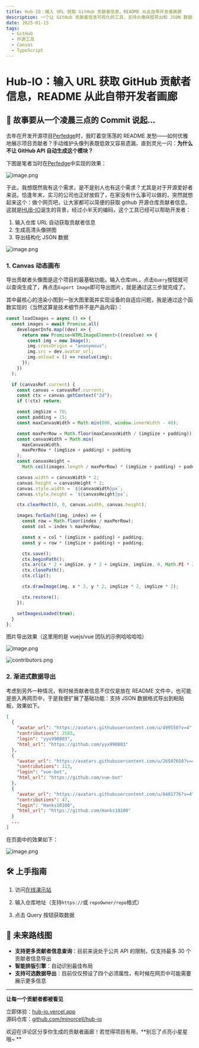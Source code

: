 ```yaml
---
title: Hub-IO：输入 URL 获取 GitHub 贡献者信息，README 从此自带开发者画廊
description: 一个让 GitHub 贡献者信息可视化的工具，支持头像拼图导出和 JSON 数据格式
date: 2025-01-15
tags:
  - GitHub
  - 开源工具
  - Canvas
  - TypeScript
---
```


# Hub-IO：输入 URL 获取 GitHub 贡献者信息，README 从此自带开发者画廊

## 📖 故事要从一个凌晨三点的 Commit 说起...

去年在开发开源项目[Perfedge](https://github.com/minorcell/perfedge)时，我盯着空荡荡的 README 发愁——如何优雅地展示项目贡献者？手动维护头像列表既低效又容易遗漏，直到灵光一闪：**为什么不让 GitHub API 自动生成这个模块？**

下图是笔者当时在[Perfedge](https://perfedge.vercel.app/docs)中实现的效果：

![image.png](https://p0-xtjj-private.juejin.cn/tos-cn-i-73owjymdk6/5424c858436440afb7a1fa306eca98ea~tplv-73owjymdk6-jj-mark-v1:0:0:0:0:5o6Y6YeR5oqA5pyv56S-5Yy6IEAgbUNlbGw=:q75.awebp?policy=eyJ2bSI6MywidWlkIjoiMjI4MDgyOTk2NzE0Njc3OSJ9&rk3s=f64ab15b&x-orig-authkey=f32326d3454f2ac7e96d3d06cdbb035152127018&x-orig-expires=1754618667&x-orig-sign=FFRuVHFsk1dwiLAwKA%2FIbZB7ZdI%3D)

于此，我想既然我有这个需求，是不是别人也有这个需求？尤其是对于开源爱好者来说。恰逢年末，实习的公司也正好放假了，在家没有什么事可以做的，突然就想起来这个：做个网页吧，让大家都可以简便的获取 github 开源仓库贡献者信息。这就是[HUB-IO](https://github.com/minorcell/hub-io)诞生的背景，经过小半天的编码，这个工具已经可以帮助开发者：

1.  输入仓库 URL 自动获取贡献者信息
2.  生成高清头像拼图
3.  导出结构化 JSON 数据

![image.png](https://p0-xtjj-private.juejin.cn/tos-cn-i-73owjymdk6/131fe4021f5d4df1850b75d8362c3f64~tplv-73owjymdk6-jj-mark-v1:0:0:0:0:5o6Y6YeR5oqA5pyv56S-5Yy6IEAgbUNlbGw=:q75.awebp?policy=eyJ2bSI6MywidWlkIjoiMjI4MDgyOTk2NzE0Njc3OSJ9&rk3s=f64ab15b&x-orig-authkey=f32326d3454f2ac7e96d3d06cdbb035152127018&x-orig-expires=1754618667&x-orig-sign=1kXNhxFb4Hnx7fQ13Xf15EsG5Q8%3D)

### 1. Canvas 动态画布

导出贡献者头像图是这个项目的最基础功能。输入仓库`URL`，点击`Query`按钮就可以查询生成了，再点击`Export Image`即可导出图片，就是通过这三步就完成了。

其中最核心的渲染小图到一张大图里面并实现设备的自适应问题，我是通过这个函数实现的（当然这算是技术细节并不是产品内容）：

```typescript
const loadImages = async () => {
  const images = await Promise.all(
    developerInfo.map((dev) => {
      return new Promise<HTMLImageElement>((resolve) => {
        const img = new Image();
        img.crossOrigin = "anonymous";
        img.src = dev.avatar_url;
        img.onload = () => resolve(img);
      });
    })
  );

  if (canvasRef.current) {
    const canvas = canvasRef.current;
    const ctx = canvas.getContext("2d");
    if (!ctx) return;

    const imgSize = 70;
    const padding = 15;
    const maxCanvasWidth = Math.min(800, window.innerWidth - 40);

    const maxPerRow = Math.floor(maxCanvasWidth / (imgSize + padding));
    const canvasWidth = Math.min(
      maxCanvasWidth,
      maxPerRow * (imgSize + padding) + padding
    );
    const canvasHeight =
      Math.ceil(images.length / maxPerRow) * (imgSize + padding) + padding;

    canvas.width = canvasWidth * 2;
    canvas.height = canvasHeight * 2;
    canvas.style.width = `${canvasWidth}px`;
    canvas.style.height = `${canvasHeight}px`;

    ctx.clearRect(0, 0, canvas.width, canvas.height);

    images.forEach((img, index) => {
      const row = Math.floor(index / maxPerRow);
      const col = index % maxPerRow;

      const x = col * (imgSize + padding) + padding;
      const y = row * (imgSize + padding) + padding;

      ctx.save();
      ctx.beginPath();
      ctx.arc(x * 2 + imgSize, y * 2 + imgSize, imgSize, 0, Math.PI * 2);
      ctx.closePath();
      ctx.clip();

      ctx.drawImage(img, x * 2, y * 2, imgSize * 2, imgSize * 2);

      ctx.restore();
    });

    setImagesLoaded(true);
  }
};
```

图片导出效果（这里用的是 vuejs/vue 团队的示例哈哈哈哈）

![image.png](https://p0-xtjj-private.juejin.cn/tos-cn-i-73owjymdk6/54712377ab6c4c819569a7943f686fb4~tplv-73owjymdk6-jj-mark-v1:0:0:0:0:5o6Y6YeR5oqA5pyv56S-5Yy6IEAgbUNlbGw=:q75.awebp?policy=eyJ2bSI6MywidWlkIjoiMjI4MDgyOTk2NzE0Njc3OSJ9&rk3s=f64ab15b&x-orig-authkey=f32326d3454f2ac7e96d3d06cdbb035152127018&x-orig-expires=1754618667&x-orig-sign=CxCUna1gen7iv9lPJ0myLv8zr5Q%3D)

![contributors.png](https://p0-xtjj-private.juejin.cn/tos-cn-i-73owjymdk6/b931946e12e4426f9fd34805263a28aa~tplv-73owjymdk6-jj-mark-v1:0:0:0:0:5o6Y6YeR5oqA5pyv56S-5Yy6IEAgbUNlbGw=:q75.awebp?policy=eyJ2bSI6MywidWlkIjoiMjI4MDgyOTk2NzE0Njc3OSJ9&rk3s=f64ab15b&x-orig-authkey=f32326d3454f2ac7e96d3d06cdbb035152127018&x-orig-expires=1754618667&x-orig-sign=xYASndNk3ZIMsWR3Eh7a6uJLjhM%3D)

### 2. 渐进式数据导出

考虑到另外一种情况，有时候贡献者信息不仅仅是放在 README 文件中，也可能是嵌入再网页中，于是我便扩展了基础功能：支持 JSON 数据格式导出到粘贴板，效果如下。

```json
[
  {
    "avatar_url": "https://avatars.githubusercontent.com/u/499550?v=4",
    "contributions": 2583,
    "login": "yyx990803",
    "html_url": "https://github.com/yyx990803"
  },
  {
    "avatar_url": "https://avatars.githubusercontent.com/u/26507650?v=4",
    "contributions": 113,
    "login": "vue-bot",
    "html_url": "https://github.com/vue-bot"
  },
  {
    "avatar_url": "https://avatars.githubusercontent.com/u/8401776?v=4",
    "contributions": 47,
    "login": "Hanks10100",
    "html_url": "https://github.com/Hanks10100"
  }
  ...
]
```

在页面中的效果如下：

![image.png](https://p0-xtjj-private.juejin.cn/tos-cn-i-73owjymdk6/27d4d8db53c3488a97aa339205f6c1e9~tplv-73owjymdk6-jj-mark-v1:0:0:0:0:5o6Y6YeR5oqA5pyv56S-5Yy6IEAgbUNlbGw=:q75.awebp?policy=eyJ2bSI6MywidWlkIjoiMjI4MDgyOTk2NzE0Njc3OSJ9&rk3s=f64ab15b&x-orig-authkey=f32326d3454f2ac7e96d3d06cdbb035152127018&x-orig-expires=1754618667&x-orig-sign=y7zS1J3wJkOzfIfqMFU%2BFNjkVTk%3D)

## 🛠️ 上手指南

1.  访问[在线演示站](https://hub-io-mcells-projects.vercel.app/)

2.  输入仓库地址（支持`https://`或 `repoOwner/repo`格式）

3.  点击 Query 按钮获取数据

## 🌟 未来路线图

- **支持更多贡献者信息查询**：目前来说处于公共 API 的限制，仅支持最多 30 个贡献者信息导出
- **智能排版引擎**：自动识别最佳布局
- **支持可选数据导出**：目前仅仅预设了四个必须属性，有时候在网页中可能需要展示更多信息

---

**让每一个贡献者都被看见**

立即体验：[hub-io.vercel.app](https://hub-io-mcells-projects.vercel.app/)\
源码仓库：[github.com/minorcell/hub-io](https://github.com/minorcell/hub-io)

欢迎在评论区分享你生成的贡献者画廊！若觉得项目有用，**别忘了点亮小星星哦~ **
